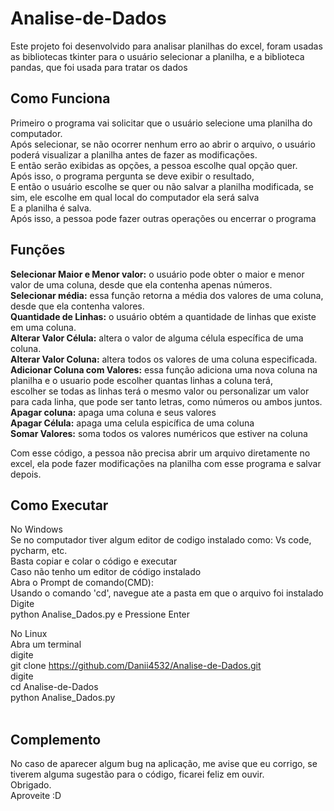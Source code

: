 
# Analise-de-Dados

Este projeto foi desenvolvido para analisar planilhas do excel, foram usadas as bibliotecas tkinter para o usuário selecionar a planilha, e a biblioteca pandas, que foi usada para tratar os dados

## Como Funciona
Primeiro o programa vai solicitar que o usuário selecione uma planilha do computador. <br>
Após selecionar, se não ocorrer nenhum erro ao abrir o arquivo, o usuário poderá visualizar a planilha antes de fazer as modificações.<br>
E então serão exibidas as opções, a pessoa escolhe qual opção quer.<br>
Após isso, o programa pergunta se deve exibir o resultado, <br>
E então o usuário escolhe se quer ou não salvar a planilha modificada, se sim, ele escolhe em qual local do computador ela será salva<br>
E a planilha é salva.<br>
Após isso, a pessoa pode fazer outras operações ou encerrar o programa<br>


## Funções
**Selecionar Maior e Menor valor:** o usuário pode obter o maior e menor valor de uma coluna, desde que ela contenha apenas números.
<br>
**Selecionar média:** essa função retorna a média dos valores de uma coluna, desde que ela contenha valores.
<br>
**Quantidade de Linhas:** o usuário obtém a quantidade de linhas que existe em uma coluna.
<br>
**Alterar Valor Célula:** altera o valor de alguma célula específica de uma coluna.
<br>
**Alterar Valor Coluna:** altera todos os valores de uma coluna especificada.
<br>
**Adicionar Coluna com Valores:** essa função adiciona uma nova coluna na planilha e o usuario pode escolher quantas linhas a coluna terá, 
<br>escolher se todas as linhas terá o mesmo valor ou personalizar um valor para cada linha, que pode ser tanto letras, como números ou ambos juntos.
<br>
**Apagar coluna:** apaga uma coluna e seus valores
<br>
**Apagar Célula:** apaga uma celula espicífica de uma coluna
<br>
**Somar Valores:** soma todos os valores numéricos que estiver na coluna

Com esse código, a pessoa não precisa abrir um arquivo diretamente no excel, ela pode fazer modificações na planilha com esse programa e salvar depois.


## Como Executar
No Windows <br>
Se no computador tiver algum editor de codigo instalado como: Vs code, pycharm, etc.<br>
Basta copiar e colar o código e executar<br>
Caso não tenho um editor de código instalado<br>
Abra o Prompt de comando(CMD):<br>
Usando o comando 'cd', navegue ate a pasta em que o arquivo foi instalado<br>
Digite<br>
python Analise_Dados.py e Pressione Enter
<br>

No Linux <br>
Abra um terminal<br>
digite<br>
git clone https://github.com/Danii4532/Analise-de-Dados.git<br>
digite<br>
cd Analise-de-Dados<br>
python Analise_Dados.py
<br>
<br>
## Complemento<br>
No caso de aparecer algum bug na aplicação, me avise que eu corrigo, se tiverem alguma sugestão para o código, ficarei feliz em ouvir.<br>
Obrigado.<br>
Aproveite :D
